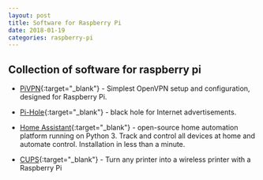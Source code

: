 ```yaml
---
layout: post
title: Software for Raspberry Pi
date: 2018-01-19
categories: raspberry-pi
---
```


Collection of software for raspberry pi
---------
- [PiVPN](http://www.pivpn.io/){:target="_blank"} - Simplest OpenVPN setup and configuration, designed for Raspberry Pi.

- [Pi-Hole](http://pi-hole.net/){:target="_blank"} - black hole for Internet advertisements.

- [Home Assistant](https://home-assistant.io/){:target="_blank"} - open-source home automation platform running on Python 3. Track and control all devices at home and automate control. Installation in less than a minute.

- [CUPS](http://www.instructables.com/id/Turn-any-printer-into-a-wireless-printer-with-a-Ra/?ALLSTEPS){:target="_blank"} - Turn any printer into a wireless printer with a Raspberry Pi

[//]: # "- []() - "

